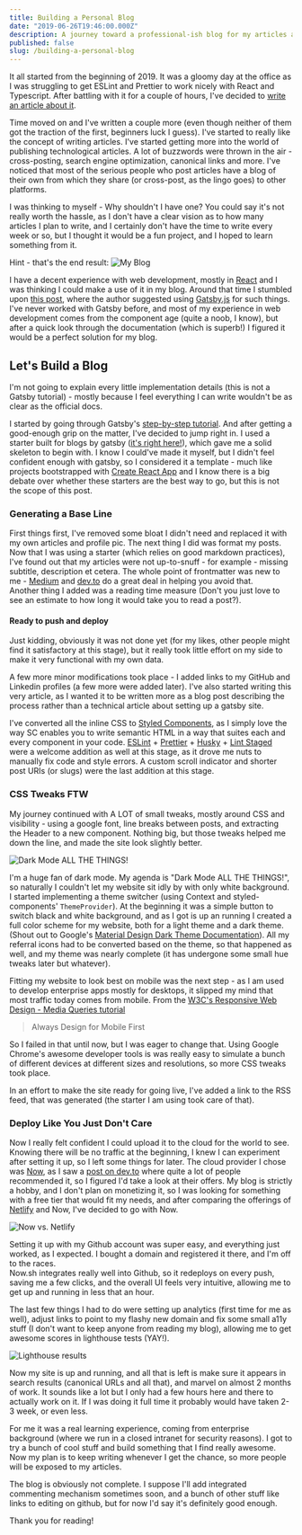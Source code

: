 ```yaml
---
title: Building a Personal Blog
date: "2019-06-26T19:46:00.000Z"
description: A journey toward a professional-ish blog for my articles and thoughts.
published: false
slug: /building-a-personal-blog
---
```


It all started from the beginning of 2019. It was a gloomy day at the office as I was struggling to get ESLint and Prettier to work nicely with React and Typescript. After battling with it for a couple of hours, I've decided to [write an article about it](https://dorshinar.me/linting-your-react+typescript-project-with-eslint-and-prettier).

Time moved on and I've written a couple more (even though neither of them got the traction of the first, beginners luck I guess). I've started to really like the concept of writing articles. I've started getting more into the world of publishing technological articles. A lot of buzzwords were thrown in the air - cross-posting, search engine optimization, canonical links and more. I've noticed that most of the serious people who post articles have a blog of their own from which they share (or cross-post, as the lingo goes) to other platforms.

I was thinking to myself - Why shouldn't I have one? You could say it's not really worth the hassle, as I don't have a clear vision as to how many articles I plan to write, and I certainly don't have the time to write every week or so, but I thought it would be a fun project, and I hoped to learn something from it.

Hint - that's the end result:
![My Blog](dorshinar_me.png "My Blog")

I have a decent experience with web development, mostly in [React](https://reactjs.org/) and I was thinking I could make a use of it in my blog. Around that time I stumbled upon [this post](https://mike.biful.co/gatsby-dev-to-cross-poster-brainstorm), where the author suggested using [Gatsby.js](https://www.gatsbyjs.org/) for such things. I've never worked with Gatsby before, and most of my experience in web development comes from the component age (quite a noob, I know), but after a quick look through the documentation (which is superb!) I figured it would be a perfect solution for my blog.

## Let's Build a Blog

I'm not going to explain every little implementation details (this is not a Gatsby tutorial) - mostly because I feel everything I can write wouldn't be as clear as the official docs.

I started by going through Gatsby's [step-by-step tutorial](https://www.gatsbyjs.org/tutorial/). And after getting a good-enough grip on the matter, I've decided to jump right in. I used a starter built for blogs by gatsby ([it's right here!](https://github.com/gatsbyjs/gatsby-starter-blog)), which gave me a solid skeleton to begin with. I know I could've made it myself, but I didn't feel confident enough with gatsby, so I considered it a template - much like projects bootstrapped with [Create React App](https://facebook.github.io/create-react-app/) and I know there is a big debate over whether these starters are the best way to go, but this is not the scope of this post.

### Generating a Base Line

First things first, I've removed some bloat I didn't need and replaced it with my own articles and profile pic. The next thing I did was format my posts. Now that I was using a starter (which relies on good markdown practices), I've found out that my articles were not up-to-snuff - for example - missing subtitle, description et cetera. The whole point of frontmatter was new to me - [Medium](https://medium.com/) and [dev.to](https://dev.to/) do a great deal in helping you avoid that.  
Another thing I added was a reading time measure (Don't you just love to see an estimate to how long it would take you to read a post?).

#### Ready to push and deploy

Just kidding, obviously it was not done yet (for my likes, other people might find it satisfactory at this stage), but it really took little effort on my side to make it very functional with my own data.

A few more minor modifications took place - I added links to my GitHub and Linkedin profiles (a few more were added later). I've also started writing this very article, as I wanted it to be written more as a blog post describing the process rather than a technical article about setting up a gatsby site.

I've converted all the inline CSS to [Styled Components](https://www.styled-components.com/), as I simply love the way SC enables you to write semantic HTML in a way that suites each and every component in your code. [ESLint](https://eslint.org/) + [Prettier](https://prettier.io/) + [Husky](https://github.com/typicode/husky) + [Lint Staged](https://github.com/okonet/lint-staged) were a welcome addition as well at this stage, as it drove me nuts to manually fix code and style errors. A custom scroll indicator and shorter post URIs (or slugs) were the last addition at this stage.

### CSS Tweaks FTW

My journey continued with A LOT of small tweaks, mostly around CSS and visibility - using a google font, line breaks between posts, and extracting the Header to a new component. Nothing big, but those tweaks helped me down the line, and made the site look slightly better.

![Dark Mode ALL THE THINGS!](dark-mode-all-the-things.jpg "Dark Mode ALL THE THINGS!")

I'm a huge fan of dark mode. My agenda is "Dark Mode ALL THE THINGS!", so naturally I couldn't let my website sit idly by with only white background. I started implementing a theme switcher (using Context and styled-components' `ThemeProvider`). At the beginning it was a simple button to switch black and white background, and as I got is up an running I created a full color scheme for my website, both for a light theme and a dark theme. (Shout out to Google's [Material Design Dark Theme Documentation](https://material.io/design/color/dark-theme.html)). All my referral icons had to be converted based on the theme, so that happened as well, and my theme was nearly complete (it has undergone some small hue tweaks later but whatever).

Fitting my website to look best on mobile was the next step - as I am used to develop enterprise apps mostly for desktops, it slipped my mind that most traffic today comes from mobile. From the [W3C's Responsive Web Design - Media Queries tutorial](https://www.w3schools.com/css/css_rwd_mediaqueries.asp)

> Always Design for Mobile First

So I failed in that until now, but I was eager to change that. Using Google Chrome's awesome developer tools is was really easy to simulate a bunch of different devices at different sizes and resolutions, so more CSS tweaks took place.

In an effort to make the site ready for going live, I've added a link to the RSS feed, that was generated (the starter I am using took care of that).

### Deploy Like You Just Don't Care

Now I really felt confident I could upload it to the cloud for the world to see. Knowing there will be no traffic at the beginning, I knew I can experiment after setting it up, so I left some things for later. The cloud provider I chose was [Now](https://zeit.co/now), as I saw a [post on dev.to](https://dev.to/crumb1e/heroku-now-sh-netlify-what-are-you-using-and-why-14m4) where quite a lot of people recommended it, so I figured I'd take a look at their offers. My blog is strictly a hobby, and I don't plan on monetizing it, so I was looking for something with a free tier that would fit my needs, and after comparing the offerings of [Netlify](https://www.netlify.com) and Now, I've decided to go with Now.

![Now vs. Netlify](now-netlify.png "Now vs Netlify")

Setting it up with my Github account was super easy, and everything just worked, as I expected. I bought a domain and registered it there, and I'm off to the races.  
Now.sh integrates really well into Github, so it redeploys on every push, saving me a few clicks, and the overall UI feels very intuitive, allowing me to get up and running in less that an hour.

The last few things I had to do were setting up analytics (first time for me as well), adjust links to point to my flashy new domain and fix some small a11y stuff (I don't want to keep anyone from reading my blog), allowing me to get awesome scores in lighthouse tests (YAY!).

![Lighthouse results](lighthouse.png "Lightouse results")

Now my site is up and running, and all that is left is make sure it appears in search results (canonical URLs and all that), and marvel on almost 2 months of work. It sounds like a lot but I only had a few hours here and there to actually work on it. If I was doing it full time it probably would have taken 2-3 week, or even less.

For me it was a real learning experience, coming from enterprise background (where we run in a closed intranet for security reasons). I got to try a bunch of cool stuff and build something that I find really awesome. Now my plan is to keep writing whenever I get the chance, so more people will be exposed to my articles.

The blog is obviously not complete. I suppose I'll add integrated commenting mechanism sometimes soon, and a bunch of other stuff like links to editing on github, but for now I'd say it's definitely good enough.

Thank you for reading!
